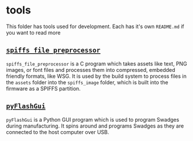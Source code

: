 # tools

This folder has tools used for development. Each has it's own `README.md` if you want to read more

## [`spiffs_file_preprocessor`](./spiffs_file_preprocessor)

`spiffs_file_preprocessor` is a C program which takes assets like text, PNG images, or font files and processes them into compressed, embedded friendly formats, like WSG. It is used by the build system to process files in the `assets` folder into the `spiffs_image` folder, which is built into the firmware as a SPIFFS partition.

## [`pyFlashGui`](./pyFlashGui)

`pyFlashGui` is a Python GUI program which is used to program Swadges during manufacturing. It spins around and programs Swadges as they are connected to the host computer over USB.